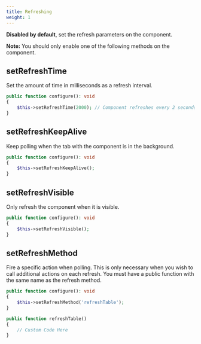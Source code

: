 ```yaml
---
title: Refreshing
weight: 1
---
```


**Disabled by default**, set the refresh parameters on the component.

**Note:** You should only enable one of the following methods on the component.

## setRefreshTime

Set the amount of time in milliseconds as a refresh interval.

```php
public function configure(): void
{
    $this->setRefreshTime(2000); // Component refreshes every 2 seconds
}
```

## setRefreshKeepAlive

Keep polling when the tab with the component is in the background.

```php
public function configure(): void
{
    $this->setRefreshKeepAlive();
}
```

## setRefreshVisible

Only refresh the component when it is visible.

```php
public function configure(): void
{
    $this->setRefreshVisible();
}
```

## setRefreshMethod

Fire a specific action when polling.  This is only necessary when you wish to call additional actions on each refresh.  You must have a public function with the same name as the refresh method.

```php
public function configure(): void
{
    $this->setRefreshMethod('refreshTable');
}

public function refreshTable()
{
    // Custom Code Here
}
```
